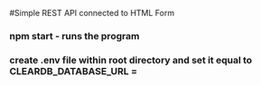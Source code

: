#Simple REST API connected to HTML Form
### npm start - runs the program
### create .env file within root directory and set it equal to CLEARDB_DATABASE_URL = <insert heroku database url>

